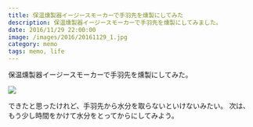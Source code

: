 ```yaml
---
title: 保温燻製器イージースモーカーで手羽先を燻製にしてみた
description: 保温燻製器イージースモーカーで手羽先を燻製にしてみました。
date: 2016/11/29 22:00:00
image: /images/2016/20161129_1.jpg
category: memo
tags: memo, life
---
```


保温燻製器イージースモーカーで手羽先を燻製にしてみた。

![](/images/2016/20161129_1.jpg)

できたと思ったけれど、手羽先から水分を取らないといけないみたい。
次は、もう少し時間をかけて水分をとってからにしてみよう。
